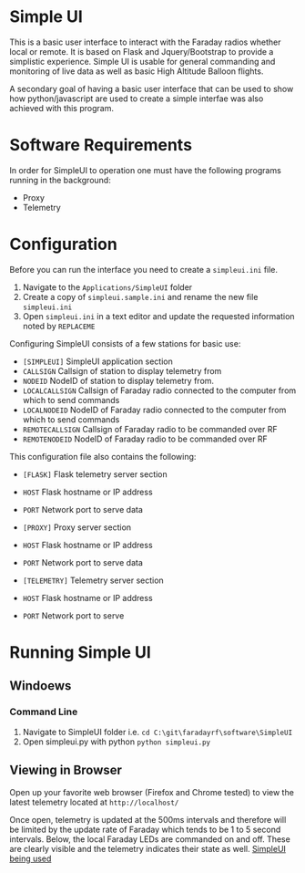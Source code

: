 # Simple UI
This is a basic user interface to interact with the Faraday radios whether local or remote. It is based on Flask and Jquery/Bootstrap to provide a simplistic experience. Simple UI is usable for general commanding and monitoring of live data as well as basic High Altitude Balloon flights.

A secondary goal of having a basic user interface that can be used to show how python/javascript are used to create a simple interfae was also achieved with this program.

# Software Requirements
In order for SimpleUI to operation one must have the following programs running in the background:
- Proxy
- Telemetry

# Configuration
Before you can run the interface you need to create a `simpleui.ini` file.

 1. Navigate to the `Applications/SimpleUI` folder
 2. Create a copy of `simpleui.sample.ini` and rename the new file `simpleui.ini`
 3. Open `simpleui.ini` in a text editor and update the requested information noted by `REPLACEME`

Configuring SimpleUI consists of a few stations for basic use:

* `[SIMPLEUI]` SimpleUI application section
 * `CALLSIGN` Callsign of station to display telemetry from
 * `NODEID` NodeID of station to display telemetry from.
 * `LOCALCALLSIGN` Callsign of Faraday radio connected to the computer from which to send commands
 * `LOCALNODEID` NodeID of Faraday radio connected to the computer from which to send commands
 * `REMOTECALLSIGN` Callsign of Faraday radio to be commanded over RF
 * `REMOTENODEID` NodeID of Faraday radio to be commanded over RF

This configuration file also contains the following:

* `[FLASK]` Flask telemetry server section
 * `HOST` Flask hostname or IP address
 * `PORT` Network port to serve data

* `[PROXY]` Proxy server section
 * `HOST` Flask hostname or IP address
 * `PORT` Network port to serve data

* `[TELEMETRY]` Telemetry server section
 * `HOST` Flask hostname or IP address
 * `PORT` Network port to serve

# Running Simple UI
## Windoews
### Command Line
1. Navigate to SimpleUI folder i.e. `cd C:\git\faradayrf\software\SimpleUI`
2. Open simpleui.py with python `python simpleui.py`

## Viewing  in Browser
Open up your favorite web browser (Firefox and Chrome tested) to view the latest telemetry located at `http://localhost/`

Once open, telemetry is updated at the 500ms intervals and therefore will be limited by the update rate of Faraday which tends to be 1 to 5 second intervals. Below, the local Faraday LEDs are commanded on and off. These are clearly visible and the telemetry indicates their state as well.
[SimpleUI being used](images/simpleuibasic.gif)